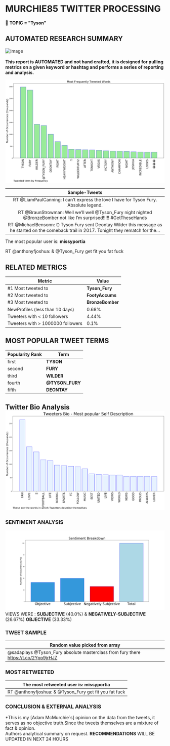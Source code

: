 # MURCHIE85 TWITTER PROCESSING 
&#x1F34E; **TOPIC = "Tyson"**

## AUTOMATED RESEARCH SUMMARY

![image](https://marketingplatform.google.com/about/static/images/gmp/analytics-smb-benefit.jpg)
<br></br>
<b> This report is AUTOMATED and not hand crafted, it is designed for pulling metrics on a given keyword or hashtag and performs a series of reporting and analysis.</b>



![image](TWEETS.png)



|                **Sample-Tweets**        |
| :-------------: |
| RT @LiamPaulCanning: I can’t express the love I have for Tyson Fury. Absolute legend. |
| RT @BraunStrowman: Well we’ll well @Tyson_Fury night nighted @BronzeBomber not like I’m surprised!!!!! #GetTheseHands |
| RT @MichaelBensonn: ⏰ Tyson Fury sent Deontay Wilder this message as he started on the comeback trail in 2017. Tonight they rematch for the… |

The most popular user is: **missyportia**
<div class="alert alert-block alert-danger"> RT @anthonyfjoshua: &amp; @Tyson_Fury get fit you fat fuck</div>

## RELATED METRICS<br>
| Metric | Value |
| ------------- | ------------- |
| #1 Most tweeted to  | **Tyson_Fury** |
| #2 Most tweeted to  | **FootyAccums** |
| #3 Most tweeted to  | **BronzeBomber** |
| NewProfiles (less than 10 days) | 0.68%  |
| Tweeters with < 10 followers  | 4.44%|
| Tweeters with > 1000000 followers  | 0.1%  |



## MOST POPULAR TWEET TERMS 


| Popularity Rank  | Term |
| ------------- | ------------- |
| first  | **TYSON**  |
| second  | **FURY**  |
| third  | **WILDER** |
| fourth  | **@TYSON_FURY**  |
| fifth  | **DEONTAY**  |


## Twitter Bio Analysis![image](BIO.png)
### SENTIMENT ANALYSIS
![image](sentiment.png)
VIEWS WERE : **SUBJECTIVE**  (40.0%) & **NEGATIVELY-SUBJECTIVE** (26.67%) **OBJECTIVE** (33.33%)

### TWEET SAMPLE 
| Random value picked from array |
| ------------- |
|@sadaplays @Tyson_Fury absolute masterclass from fury there https://t.co/2Ypp9jrHJZ |

### MOST RETWEETED 

| The most retweeted user is: **missyportia**  |
| ------------- |
| RT @anthonyfjoshua: &amp; @Tyson_Fury get fit you fat fuck |

### CONCLUSION & EXTERNAL ANALYSIS

*This is my [Adam McMurchie`s] opinion on the data from the tweets, it serves as no objective truth.Since the tweets themselves are a mixture of fact & opinion.<br>
Authors analytical summary on request.
**RECOMMENDATIONS** WILL BE UPDATED IN NEXT  24 HOURS <br>